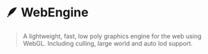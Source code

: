 # 🪶 WebEngine
> A lightweight, fast, low poly graphics engine for the web using WebGL. Including culling, large world and auto lod support.
